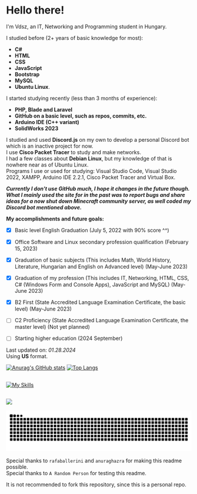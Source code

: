 # Hello there! 

I'm Vdsz, an IT, Networking and Programming student in Hungary.  
  
I studied before (2+ years of basic knowledge for most): 
- **C#**
- **HTML**
- **CSS**
- **JavaScript** 
- **Bootstrap**
- **MySQL**
- **Ubuntu Linux**.

I started studying recently (less than 3 months of experience):

- **PHP, Blade and Laravel**
- **GitHub on a basic level, such as repos, commits, etc.**
- **Arduino IDE (C++ variant)**
- **SolidWorks 2023**

I studied and used **Discord.js** on my own to develop a personal Discord bot which is an inactive project for now.  
I use **Cisco Packet Tracer** to study and make networks.    
I had a few classes about **Debian Linux**, but my knowledge of that is nowhere near as of Ubuntu Linux.  
Programs I use or used for studying: Visual Studio Code, Visual Studio 2022, XAMPP, Arduino IDE 2.2.1, Cisco Packet Tracer and Virtual Box.  

***Currently I don't use GitHub much, I hope it changes in the future though. What I mainly used the site for in the past was to report bugs and share ideas for a now shut down Minecraft community server, as well coded my Discord bot mentioned above.***  

**My accomplishments and future goals:**
- [x] Basic level English Graduation (July 5, 2022 with 90% score ^^)
- [x] Office Software and Linux secondary profession qualification (February 15, 2023)
- [x] Graduation of basic subjects (This includes Math, World History, Literature, Hungarian and English on Advanced level) (May-June 2023)
- [x] Graduation of my profession (This includes IT, Networking, HTML, CSS, C# (Windows Form and Console Apps), JavaScript and MySQL) (May-June 2023)
- [x] B2 First (State Accredited Language Examination Certificate, the basic level) (May-June 2023)
- [ ] C2 Proficiency (State Accredited Language Examination Certificate, the master level) (Not yet planned)
- [ ] Starting higher education (2024 September)

 
Last updated on: *01.28.2024*  
Using **US** format.  



  [![Anurag's GitHub stats](https://github-readme-stats.vercel.app/api?username=VdszHun&show_icons=true&count_private=true&theme=tokyonight)](https://github.com/anuraghazra/github-readme-stats)
  [![Top Langs](https://github-readme-stats.vercel.app/api/top-langs/?username=VdszHun&show_icons=true&count_private=true&theme=tokyonight&layout=compact)](https://github.com/anuraghazra/github-readme-stats)

##

[![My Skills](https://skillicons.dev/icons?i=php,laravel,github,cs,html,css,bootstrap,js,mysql,linux,arduino,visualstudio,vscode&theme=dark)](https://skillicons.dev)

##

<div> 
  <a href= "https://twitter.com/VdszHun" target="_blank"><img src="https://img.shields.io/badge/Twitter-1DA1F2?style=for-the-badge&logo=twitter&logoColor=white" target="_blank"></a>
  
  ![Snake animation](https://github.com/VdszHun/VdszHun/blob/output/github-contribution-grid-snake.svg)
  
</div>
  
Special thanks to `rafaballerini` and `anuraghazra` for making this readme possible.  
Special thanks to `A Random Person` for testing this readme.  
  
It is not recommended to fork this repository, since this is a personal repo.  
